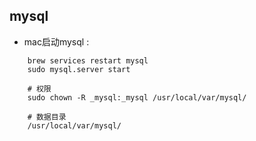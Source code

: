 ## mysql

- mac启动mysql : 
```
    brew services restart mysql
    sudo mysql.server start

    # 权限
    sudo chown -R _mysql:_mysql /usr/local/var/mysql/

    # 数据目录
    /usr/local/var/mysql/
````
